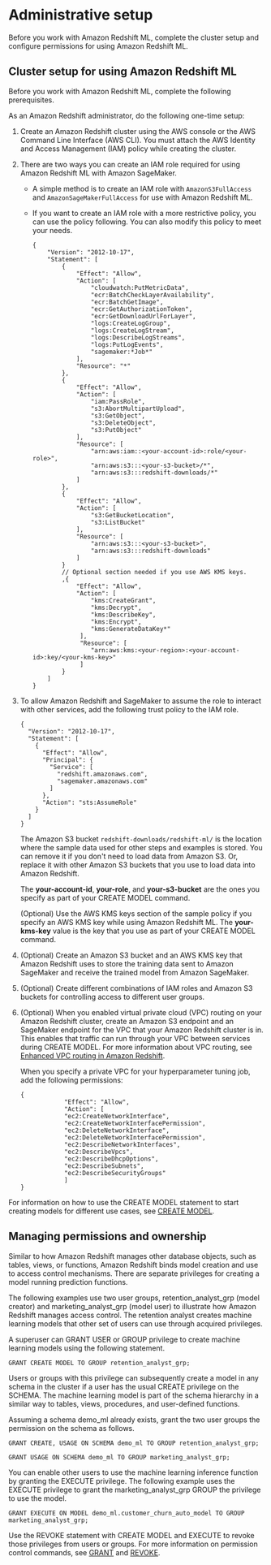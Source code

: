# Administrative setup<a name="admin-setup"></a>

Before you work with Amazon Redshift ML, complete the cluster setup and configure permissions for using Amazon Redshift ML\.

## Cluster setup for using Amazon Redshift ML<a name="cluster-setup"></a>

Before you work with Amazon Redshift ML, complete the following prerequisites\.

As an Amazon Redshift administrator, do the following one\-time setup:

1. Create an Amazon Redshift cluster using the AWS console or the AWS Command Line Interface \(AWS CLI\)\. You must attach the AWS Identity and Access Management \(IAM\) policy while creating the cluster\.

1. There are two ways you can create an IAM role required for using Amazon Redshift ML with Amazon SageMaker\.
   + A simple method is to create an IAM role with `AmazonS3FullAccess` and `AmazonSageMakerFullAccess` for use with Amazon Redshift ML\.
   + If you want to create an IAM role with a more restrictive policy, you can use the policy following\. You can also modify this policy to meet your needs\.

     ```
     {
         "Version": "2012-10-17",
         "Statement": [
             {
                 "Effect": "Allow",
                 "Action": [
                     "cloudwatch:PutMetricData",
                     "ecr:BatchCheckLayerAvailability",
                     "ecr:BatchGetImage",
                     "ecr:GetAuthorizationToken",
                     "ecr:GetDownloadUrlForLayer",
                     "logs:CreateLogGroup",
                     "logs:CreateLogStream",
                     "logs:DescribeLogStreams",
                     "logs:PutLogEvents",
                     "sagemaker:*Job*"
                 ],
                 "Resource": "*"
             },
             {
                 "Effect": "Allow",
                 "Action": [
                     "iam:PassRole",
                     "s3:AbortMultipartUpload",
                     "s3:GetObject",
                     "s3:DeleteObject",
                     "s3:PutObject"
                 ],
                 "Resource": [
                     "arn:aws:iam::<your-account-id>:role/<your-role>",
                     "arn:aws:s3:::<your-s3-bucket>/*",
                     "arn:aws:s3:::redshift-downloads/*"
                 ]
             },
             {
                 "Effect": "Allow",
                 "Action": [
                     "s3:GetBucketLocation",
                     "s3:ListBucket"
                 ],
                 "Resource": [
                     "arn:aws:s3:::<your-s3-bucket>",
                     "arn:aws:s3:::redshift-downloads"
                 ]
             }
             // Optional section needed if you use AWS KMS keys.
             ,{
                 "Effect": "Allow",
                 "Action": [
                     "kms:CreateGrant",
                     "kms:Decrypt",
                     "kms:DescribeKey",
                     "kms:Encrypt",
                     "kms:GenerateDataKey*"
                  ],
                  "Resource": [
                     "arn:aws:kms:<your-region>:<your-account-id>:key/<your-kms-key>"
                  ]
             }
         ]
     }
     ```

1. To allow Amazon Redshift and SageMaker to assume the role to interact with other services, add the following trust policy to the IAM role\.

   ```
   {
     "Version": "2012-10-17",
     "Statement": [
       {
         "Effect": "Allow",
         "Principal": {
           "Service": [
             "redshift.amazonaws.com",
             "sagemaker.amazonaws.com"
           ]
         },
         "Action": "sts:AssumeRole"
       }
     ]
   }
   ```

   The Amazon S3 bucket `redshift-downloads/redshift-ml/` is the location where the sample data used for other steps and examples is stored\. You can remove it if you don't need to load data from Amazon S3\. Or, replace it with other Amazon S3 buckets that you use to load data into Amazon Redshift\. 

   The **your\-account\-id**, **your\-role**, and **your\-s3\-bucket** are the ones you specify as part of your CREATE MODEL command\.

   \(Optional\) Use the AWS KMS keys section of the sample policy if you specify an AWS KMS key while using Amazon Redshift ML\. The **your\-kms\-key** value is the key that you use as part of your CREATE MODEL command\.

1. \(Optional\) Create an Amazon S3 bucket and an AWS KMS key that Amazon Redshift uses to store the training data sent to Amazon SageMaker and receive the trained model from Amazon SageMaker\.

1. \(Optional\) Create different combinations of IAM roles and Amazon S3 buckets for controlling access to different user groups\.

1. \(Optional\) When you enabled virtual private cloud \(VPC\) routing on your Amazon Redshift cluster, create an Amazon S3 endpoint and an SageMaker endpoint for the VPC that your Amazon Redshift cluster is in\. This enables that traffic can run through your VPC between services during CREATE MODEL\. For more information about VPC routing, see [Enhanced VPC routing in Amazon Redshift](https://docs.aws.amazon.com/redshift/latest/mgmt/enhanced-vpc-routing.html)\.

   When you specify a private VPC for your hyperparameter tuning job, add the following permissions:

   ```
   {
               "Effect": "Allow",
               "Action": [
               "ec2:CreateNetworkInterface",
               "ec2:CreateNetworkInterfacePermission",
               "ec2:DeleteNetworkInterface",
               "ec2:DeleteNetworkInterfacePermission",
               "ec2:DescribeNetworkInterfaces",
               "ec2:DescribeVpcs",
               "ec2:DescribeDhcpOptions",
               "ec2:DescribeSubnets",
               "ec2:DescribeSecurityGroups"
               ]
   }
   ```

For information on how to use the CREATE MODEL statement to start creating models for different use cases, see [CREATE MODEL](r_CREATE_MODEL.md)\.

## Managing permissions and ownership<a name="permissions-ownership"></a>

Similar to how Amazon Redshift manages other database objects, such as tables, views, or functions, Amazon Redshift binds model creation and use to access control mechanisms\. There are separate privileges for creating a model running prediction functions\. 

The following examples use two user groups, retention\_analyst\_grp \(model creator\) and marketing\_analyst\_grp \(model user\) to illustrate how Amazon Redshift manages access control\. The retention analyst creates machine learning models that other set of users can use through acquired privileges\. 

A superuser can GRANT USER or GROUP privilege to create machine learning models using the following statement\.

```
GRANT CREATE MODEL TO GROUP retention_analyst_grp;
```

Users or groups with this privilege can subsequently create a model in any schema in the cluster if a user has the usual CREATE privilege on the SCHEMA\. The machine learning model is part of the schema hierarchy in a similar way to tables, views, procedures, and user\-defined functions\. 

Assuming a schema demo\_ml already exists, grant the two user groups the permission on the schema as follows\.

```
GRANT CREATE, USAGE ON SCHEMA demo_ml TO GROUP retention_analyst_grp;
```

```
GRANT USAGE ON SCHEMA demo_ml TO GROUP marketing_analyst_grp;
```

You can enable other users to use the machine learning inference function by granting the EXECUTE privilege\. The following example uses the EXECUTE privilege to grant the marketing\_analyst\_grp GROUP the privilege to use the model\.

```
GRANT EXECUTE ON MODEL demo_ml.customer_churn_auto_model TO GROUP marketing_analyst_grp;
```

Use the REVOKE statement with CREATE MODEL and EXECUTE to revoke those privileges from users or groups\. For more information on permission control commands, see [GRANT](r_GRANT.md) and [REVOKE](r_REVOKE.md)\.